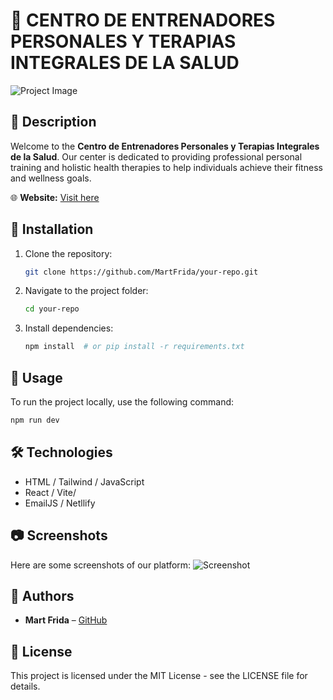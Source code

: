 # 📌 CENTRO DE ENTRENADORES PERSONALES Y TERAPIAS INTEGRALES DE LA SALUD

![Project Image](https://via.placeholder.com/800x400.png?text=CENTRO+DE+ENTRENADORES+PERSONALES)

## 📖 Description

Welcome to the **Centro de Entrenadores Personales y Terapias Integrales de la Salud**. Our center is dedicated to providing professional personal training and holistic health therapies to help individuals achieve their fitness and wellness goals.

🌐 **Website:** [Visit here](https://entrenador-personal.netlify.app)

## 🚀 Installation

1. Clone the repository:
   ```sh
   git clone https://github.com/MartFrida/your-repo.git
   ```
2. Navigate to the project folder:
   ```sh
   cd your-repo
   ```
3. Install dependencies:
   ```sh
   npm install  # or pip install -r requirements.txt
   ```

## 📌 Usage

To run the project locally, use the following command:

```sh
npm run dev
```

## 🛠 Technologies

- HTML / Tailwind / JavaScript
- React / Vite/
- EmailJS / Netllify

## 📷 Screenshots

Here are some screenshots of our platform:
![Screenshot](https://via.placeholder.com/800x400.png?text=Website+Preview)

## 🤝 Authors

- **Mart Frida** – [GitHub](https://github.com/MartFrida)

## 📜 License

This project is licensed under the MIT License - see the LICENSE file for details.
